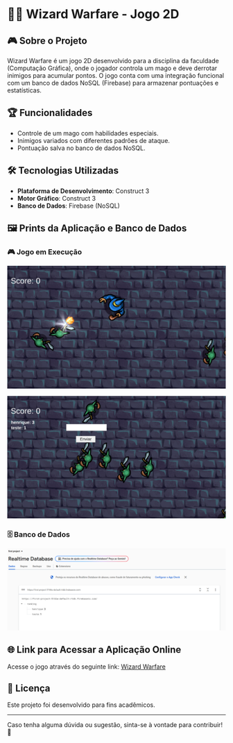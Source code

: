 # 🧙‍♂️ Wizard Warfare - Jogo 2D


## 🎮 Sobre o Projeto

Wizard Warfare é um jogo 2D desenvolvido para a disciplina da faculdade (Computação Gráfica), onde o jogador controla um mago e deve derrotar inimigos para acumular pontos. O jogo conta com uma integração funcional com um banco de dados NoSQL (Firebase) para armazenar pontuações e estatísticas.


## 🏆 Funcionalidades

- Controle de um mago com habilidades especiais.
- Inimigos variados com diferentes padrões de ataque.
- Pontuação salva no banco de dados NoSQL.


## 🛠️ Tecnologias Utilizadas

- **Plataforma de Desenvolvimento**: Construct 3
- **Motor Gráfico**: Construct 3
- **Banco de Dados**: Firebase (NoSQL)


## 🖼️ Prints da Aplicação e Banco de Dados

### 🎮 Jogo em Execução

![Gameplay](https://github.com/HenriqueCursino/wizard-warfare/blob/main/Captura%20de%20tela%20de%202025-03-18%2010-29-28.png?raw=true)

![GameOver](https://github.com/HenriqueCursino/wizard-warfare/blob/main/Captura%20de%20tela%20de%202025-03-18%2010-29-35.png?raw=true)


### 🗄️ Banco de Dados

![Banco de Dados](https://github.com/HenriqueCursino/wizard-warfare/blob/main/Captura%20de%20tela%20de%202025-03-18%2010-29-53.png?raw=true)


## 🌐 Link para Acessar a Aplicação Online

Acesse o jogo através do seguinte link: [Wizard Warfare](link-para-a-aplicacao)


## 📜 Licença

Este projeto foi desenvolvido para fins acadêmicos.

---
Caso tenha alguma dúvida ou sugestão, sinta-se à vontade para contribuir! 🚀

